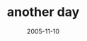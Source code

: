 ---
layout: base.njk
title : 'another day' 
view_title : 'another day' 
year : '2005' 
date : '2005-11-10' 
img_file : '/drawing/anotherday.png' 
html_file : 'anotherday' 
next_html : 'hispowerexceedsmyexpectatio.html' 
year_order : '145' 
permalink : "title/{{html_file}}.html"
---